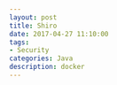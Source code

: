 ```yaml
---
layout: post
title: Shiro
date: 2017-04-27 11:10:00
tags:
- Security
categories: Java
description: docker
---
```











